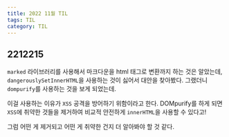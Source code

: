 ```yaml
---
title: 2022 11월 TIL
tags: TIL
category: TIL
---
```



## 2212215

`marked` 라이브러리를 사용해서 마크다운을 html 태그로 변환까지 하는 것은 알았는데, `dangerouslySetInnerHTML`을 사용하는 것이 싫어서 대안을 찾아봤다.
그랬더니 `dompurify`를 사용하는 것을 보게 되었는데.

이걸 사용하는 이유가 `XSS` 공격을 방어하기 위함이라고 한다.
DOMpurify를 하게 되면 `XSS`에 취약한 것들을 제거하여 비교적 안전하게 `innerHTML`을 사용할 수 있다고!

그럼 어떤 게 제거되고 어떤 게 취약한 건지 더 알아봐야 할 것 같다.

